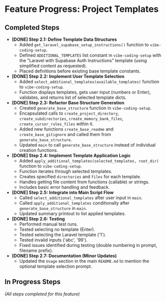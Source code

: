 # Feature Progress: Project Templates

## Completed Steps

*   **[DONE] Step 2.1: Define Template Data Structures**
    *   Added `get_laravel_supabase_setup_instructions()` function to `vibe-coding-setup`.
    *   Defined `ADDITIONAL_TEMPLATES` list constant in `vibe-coding-setup` with the "Laravel with Supabase Auth Instructions" template (using simplified content as requested).
    *   Placed definitions before existing base template constants.
*   **[DONE] Step 2.2: Implement User Template Selection**
    *   Added `select_additional_templates(available_templates)` function to `vibe-coding-setup`.
    *   Function displays templates, gets user input (numbers or Enter), validates, and returns list of selected template dicts.
*   **[DONE] Step 2.3: Refactor Base Structure Generation**
    *   Created `generate_base_structure` function in `vibe-coding-setup`.
    *   Encapsulated calls to `create_project_directory`, `create_subdirectories`, `create_memory_bank_files`, `create_cursor_rules_files` within it.
    *   Added new functions `create_base_readme` and `create_base_gitignore` and called them from `generate_base_structure`.
    *   Updated `main` to call `generate_base_structure` instead of individual creation functions.
*   **[DONE] Step 2.4: Implement Template Application Logic**
    *   Added `apply_additional_templates(selected_templates, root_dir)` function to `vibe-coding-setup`.
    *   Function iterates through selected templates.
    *   Creates specified `directories` and `files` for each template.
    *   Handles getting file content from functions (callable) or strings.
    *   Includes basic error handling and feedback.
*   **[DONE] Step 2.5: Integrate into Main Script Flow**
    *   Called `select_additional_templates` after user input in `main`.
    *   Called `apply_additional_templates` conditionally after `generate_base_structure` in `main`.
    *   Updated summary printout to list applied templates.
*   **[DONE] Step 2.6: Testing**
    *   Performed manual test runs.
    *   Tested selecting no template (Enter).
    *   Tested selecting the Laravel template ('1').
    *   Tested invalid inputs ('abc', '99').
    *   Fixed issues identified during testing (double numbering in prompt, filename prefix).
*   **[DONE] Step 2.7: Documentation (Minor Updates)**
    *   Updated the `Usage` section in the main `README.md` to mention the optional template selection prompt.

## In Progress Steps

*(All steps completed for this feature)*
